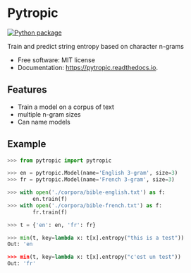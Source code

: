 # Pytropic

[![Python package](https://github.com/willf/pytropic/actions/workflows/test.yml/badge.svg)](https://github.com/willf/pytropic/actions/workflows/test.yml)

Train and predict string entropy based on character n-grams

-   Free software: MIT license
-   Documentation: https://pytropic.readthedocs.io.

## Features

-   Train a model on a corpus of text
-   multiple n-gram sizes
-   Can name models

## Example

```python
>>> from pytropic import pytropic

>>> en = pytropic.Model(name='English 3-gram', size=3)
>>> fr = pytropic.Model(name='French 3-gram', size=3)

>>> with open('./corpora/bible-english.txt') as f:
        en.train(f)
>>> with open('./corpora/bible-french.txt') as f:
        fr.train(f)

>>> t = {'en': en, 'fr': fr}

>>> min(t, key=lambda x: t[x].entropy("this is a test"))
Out: 'en

>>> min(t, key=lambda x: t[x].entropy("c'est un test"))
Out: 'fr'
```
